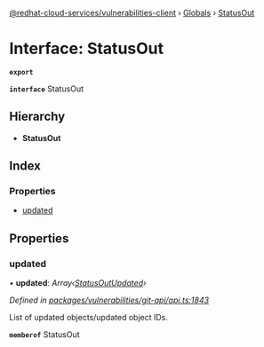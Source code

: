 [@redhat-cloud-services/vulnerabilities-client](../README.md) › [Globals](../globals.md) › [StatusOut](statusout.md)

# Interface: StatusOut

**`export`** 

**`interface`** StatusOut

## Hierarchy

* **StatusOut**

## Index

### Properties

* [updated](statusout.md#updated)

## Properties

###  updated

• **updated**: *Array‹[StatusOutUpdated](statusoutupdated.md)›*

*Defined in [packages/vulnerabilities/git-api/api.ts:1843](https://github.com/RedHatInsights/javascript-clients/blob/master/packages/vulnerabilities/git-api/api.ts#L1843)*

List of updated objects/updated object IDs.

**`memberof`** StatusOut
